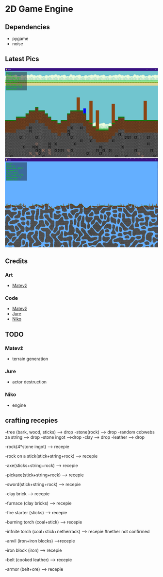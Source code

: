 # 2D Game Engine

## Dependencies

- pygame
- noise

## Latest Pics

![image](docs/images/image.png)
![image2](docs/images/image2.png)

## Credits

### Art

- [Matevž](https://github.com/BERZI-1234)

### Code

- [Matevž](https://github.com/BERZI-1234)
- [Jure](https://github.com/Gamer1234-gif)
- [Niko](https://github.com/skelci)

## TODO

### Matevž

- terrain generation

### Jure

- actor destruction

### Niko

- engine

## crafting recepies

-tree (bark, wood, sticks) --> drop
-stone(rock) --> drop
-random cobwebs za string --> drop
-stone ingot -->drop
-clay --> drop
-leather --> drop

-rock(4*stone ingot) --> recepie

-rock on a stick(stick+string+rock) --> recepie

-axe(sticks+string+rock) --> recepie

-pickaxe(stick+string+rock) --> recepie

-sword(stick+string+rock) --> recepie

-clay brick --> recepie

-furnace (clay bricks) --> recepie

-fire starter (sticks) --> recepie

-burning torch (coal+stick) --> recepie

-infnite torch (coal+stick+netherrack) --> recepie  #nether not confirmed

-anvil (iron+iron blocks) -->recepie

-iron block (iron) --> recepie

-belt (cooked leather) --> recepie

-armor (belt+ore) --> recepie
